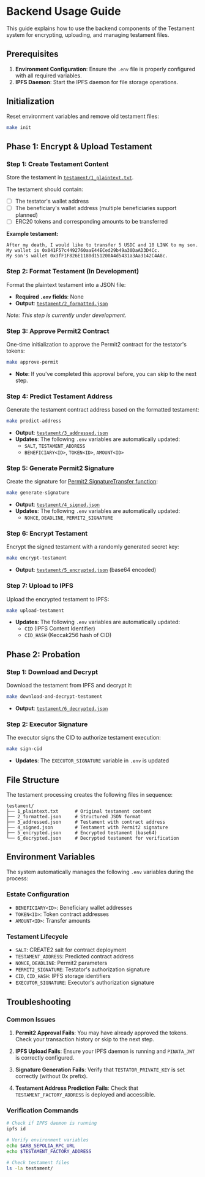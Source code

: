 # Backend Usage Guide

This guide explains how to use the backend components of the Testament system for encrypting, uploading, and managing testament files.

## Prerequisites

1. **Environment Configuration**: Ensure the `.env` file is properly configured with all required variables.
2. **IPFS Daemon**: Start the IPFS daemon for file storage operations.

## Initialization

Reset environment variables and remove old testament files:

```sh
make init
```

## Phase 1: Encrypt & Upload Testament

### Step 1: Create Testament Content

Store the testament in [`testament/1_plaintext.txt`](testament/1_plaintext.txt).

The testament should contain:
- [ ] The testator's wallet address
- [ ] The beneficiary's wallet address (multiple beneficiaries support planned)
- [ ] ERC20 tokens and corresponding amounts to be transferred

**Example testament:**
```
After my death, I would like to transfer 5 USDC and 10 LINK to my son.
My wallet is 0x041F57c4492760aaE44ECed29b49a30DaAD3D4Cc.
My son's wallet 0x3fF1F826E1180d151200A4d5431a3Aa3142C4A8c.
```

### Step 2: Format Testament (In Development)

Format the plaintext testament into a JSON file:
- **Required `.env` fields**: None
- **Output**: [`testament/2_formatted.json`](testament/2_formatted.json)

*Note: This step is currently under development.*

### Step 3: Approve Permit2 Contract

One-time initialization to approve the Permit2 contract for the testator's tokens:

```sh
make approve-permit
```

- **Note**: If you've completed this approval before, you can skip to the next step.

### Step 4: Predict Testament Address

Generate the testament contract address based on the formatted testament:

```sh
make predict-address
```

- **Output**: [`testament/3_addressed.json`](testament/3_addressed.json)
- **Updates**: The following `.env` variables are automatically updated:
  - `SALT`, `TESTAMENT_ADDRESS`
  - `BENEFICIARY<ID>`, `TOKEN<ID>`, `AMOUNT<ID>`

### Step 5: Generate Permit2 Signature

Create the signature for [Permit2 SignatureTransfer function](https://docs.uniswap.org/contracts/permit2/reference/signature-transfer):

```sh
make generate-signature
```

- **Output**: [`testament/4_signed.json`](testament/4_signed.json)
- **Updates**: The following `.env` variables are automatically updated:
  - `NONCE`, `DEADLINE`, `PERMIT2_SIGNATURE`

### Step 6: Encrypt Testament

Encrypt the signed testament with a randomly generated secret key:

```sh
make encrypt-testament
```

- **Output**: [`testament/5_encrypted.json`](testament/5_encrypted.json) (base64 encoded)

### Step 7: Upload to IPFS

Upload the encrypted testament to IPFS:

```sh
make upload-testament
```

- **Updates**: The following `.env` variables are automatically updated:
  - `CID` (IPFS Content Identifier)
  - `CID_HASH` (Keccak256 hash of CID)

## Phase 2: Probation

### Step 1: Download and Decrypt

Download the testament from IPFS and decrypt it:

```sh
make download-and-decrypt-testament
```

- **Output**: [`testament/6_decrypted.json`](testament/6_decrypted.json)

### Step 2: Executor Signature

The executor signs the CID to authorize testament execution:

```sh
make sign-cid
```

- **Updates**: The `EXECUTOR_SIGNATURE` variable in `.env` is updated

## File Structure

The testament processing creates the following files in sequence:

```
testament/
├── 1_plaintext.txt      # Original testament content
├── 2_formatted.json     # Structured JSON format
├── 3_addressed.json     # Testament with contract address
├── 4_signed.json        # Testament with Permit2 signature
├── 5_encrypted.json     # Encrypted testament (base64)
└── 6_decrypted.json     # Decrypted testament for verification
```

## Environment Variables

The system automatically manages the following `.env` variables during the process:

### Estate Configuration
- `BENEFICIARY<ID>`: Beneficiary wallet addresses
- `TOKEN<ID>`: Token contract addresses
- `AMOUNT<ID>`: Transfer amounts

### Testament Lifecycle
- `SALT`: CREATE2 salt for contract deployment
- `TESTAMENT_ADDRESS`: Predicted contract address
- `NONCE`, `DEADLINE`: Permit2 parameters
- `PERMIT2_SIGNATURE`: Testator's authorization signature
- `CID`, `CID_HASH`: IPFS storage identifiers
- `EXECUTOR_SIGNATURE`: Executor's authorization signature

## Troubleshooting

### Common Issues

1. **Permit2 Approval Fails**: You may have already approved the tokens. Check your transaction history or skip to the next step.

2. **IPFS Upload Fails**: Ensure your IPFS daemon is running and `PINATA_JWT` is correctly configured.

3. **Signature Generation Fails**: Verify that `TESTATOR_PRIVATE_KEY` is set correctly (without 0x prefix).

4. **Testament Address Prediction Fails**: Check that `TESTAMENT_FACTORY_ADDRESS` is deployed and accessible.

### Verification Commands

```sh
# Check if IPFS daemon is running
ipfs id

# Verify environment variables
echo $ARB_SEPOLIA_RPC_URL
echo $TESTAMENT_FACTORY_ADDRESS

# Check testament files
ls -la testament/
```